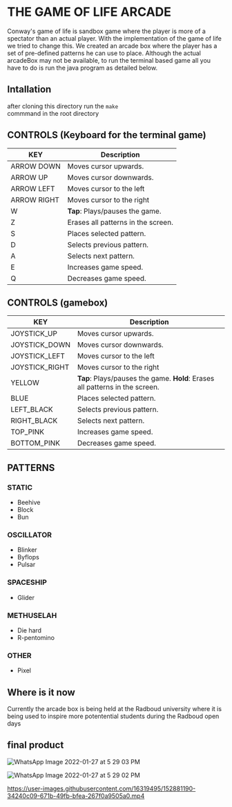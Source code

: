 # THE GAME OF LIFE ARCADE
Conway's game of life is sandbox game where the player is more of a spectator than an actual player. With the implementation of the game of life we tried to change this. We created an arcade box where the player has a set of pre-defined patterns he can use to place. Although the actual arcadeBox may not be available, to run the terminal based game all you have to do is run the java program as detailed below.


## Intallation
after cloning this directory run the  ```make```  
commmand in the root directory

## CONTROLS (Keyboard for the terminal game)
| KEY | Description |
| ------ | ----------- |
| ARROW DOWN   | Moves cursor upwards. |
| ARROW UP   | Moves cursor downwards. |
| ARROW LEFT   | Moves cursor to the left |
| ARROW RIGHT   | Moves cursor to the right |
| W   | **Tap**: Plays/pauses the game.|
| Z    | Erases all patterns in the screen. |
| S   | Places selected pattern. |
| D   | Selects previous pattern. |
| A   | Selects next pattern. |
| E   | Increases game speed. |
| Q | Decreases game speed. |

## CONTROLS (gamebox)
| KEY | Description |
| ------ | ----------- |
| JOYSTICK_UP   | Moves cursor upwards. |
| JOYSTICK_DOWN   | Moves cursor downwards. |
| JOYSTICK_LEFT   | Moves cursor to the left |
| JOYSTICK_RIGHT   | Moves cursor to the right |
| YELLOW   | **Tap**: Plays/pauses the game. **Hold**: Erases all patterns in the screen. |
| BLUE   | Places selected pattern. |
| LEFT_BLACK   | Selects previous pattern. |
| RIGHT_BLACK   | Selects next pattern. |
| TOP_PINK   | Increases game speed. |
| BOTTOM_PINK | Decreases game speed. |

## PATTERNS

### STATIC

- Beehive
- Block
- Bun

### OSCILLATOR

- Blinker
- Byflops
- Pulsar

### SPACESHIP

- Glider

### METHUSELAH

- Die hard
- R-pentomino

### OTHER

- Pixel


## Where is it now

Currently the arcade box is being held at the Radboud university where it is being used to inspire more potentential students during the Radboud open days

## final product


![WhatsApp Image 2022-01-27 at 5 29 03 PM](https://user-images.githubusercontent.com/16319495/152880888-ff36bd45-c48d-40b8-aab0-92ad497dcebd.jpeg)


![WhatsApp Image 2022-01-27 at 5 29 02 PM](https://user-images.githubusercontent.com/16319495/152880736-b99f1622-6489-4b6a-82f8-ae3b61b30835.jpeg)



https://user-images.githubusercontent.com/16319495/152881190-34240c09-671b-49fb-bfea-267f0a9505a0.mp4





